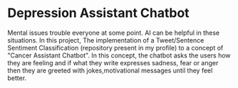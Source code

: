 # Depression Assistant Chatbot
Mental issues trouble everyone at some point. AI can be helpful in these situations. In this project, The implementation of a Tweet/Sentence Sentiment Classification (repository present in my profile) to a concept of "Cancer Assistant Chatbot". In this concept, the chatbot asks the users how they are feeling and if what they write expresses sadness, fear or anger then they are greeted with jokes,motivational messages until they feel better.

